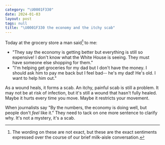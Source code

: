 ```yaml
---
category: "\U0001F330"
date: 2024-01-03
layout: post
tags: null
title: "\U0001F330 the economy and the itchy scab"
---
```


Today at the grocery store a man said[^*] to me:
- "They say the economy is getting better but everything is still so expensive! I don't know what the White House is seeing. They must have someone else shopping for them."
- "I'm helping get groceries for my dad but I don't have the money. I should ask him to pay me back but I feel bad-- he's my dad! He's old. I want to help him out."

As a wound heals, it forms a scab. An itchy, painful scab is still a problem. It may not be at risk of infection, but it's still a wound that hasn't fully healed. Maybe it hurts every time you move. Maybe it restricts your movement.

When journalists say "By the numbers, the economy is doing well, but people don't _feel_ like it." They need to tack on one more sentence to clarify why. It's not a mystery, it's a scab.

[^*]: The wording on these are not exact, but these are the exact sentiments expressed over the course of our brief milk-aisle conversation.
